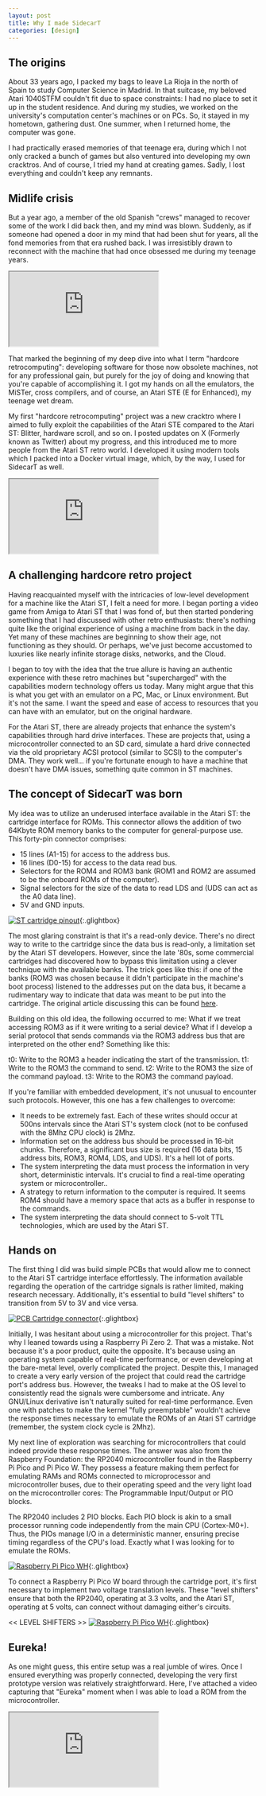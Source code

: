 ```yaml
---
layout: post
title: Why I made SidecarT
categories: [design]
---
```

## The origins

About 33 years ago, I packed my bags to leave La Rioja in the north of Spain to study Computer Science in Madrid. In that suitcase, my beloved Atari 1040STFM couldn't fit due to space constraints: I had no place to set it up in the student residence. And during my studies, we worked on the university's computation center's machines or on PCs. So, it stayed in my hometown, gathering dust. One summer, when I returned home, the computer was gone.

I had practically erased memories of that teenage era, during which I not only cracked a bunch of games but also ventured into developing my own cracktros. And of course, I tried my hand at creating games. Sadly, I lost everything and couldn't keep any remnants.

## Midlife crisis

But a year ago, a member of the old Spanish "crews" managed to recover some of the work I did back then, and my mind was blown. Suddenly, as if someone had opened a door in my mind that had been shut for years, all the fond memories from that era rushed back. I was irresistibly drawn to reconnect with the machine that had once obsessed me during my teenage years.

<div class="plyr__video-embed" id="player">
  <iframe
    src="https://www.youtube.com/embed/A5K8tscK6Dw?iv_load_policy=3&amp;modestbranding=1&amp;playsinline=1&amp;showinfo=0&amp;rel=0&amp;enablejsapi=1;loading=lazy"
    allowfullscreen
    allowtransparency
  ></iframe>
</div>

That marked the beginning of my deep dive into what I term "hardcore retrocomputing": developing software for those now obsolete machines, not for any professional gain, but purely for the joy of doing and knowing that you're capable of accomplishing it. I got my hands on all the emulators, the MiSTer, cross compilers, and of course, an Atari STE (E for Enhanced), my teenage wet dream.

My first "hardcore retrocomputing" project was a new cracktro where I aimed to fully exploit the capabilities of the Atari STE compared to the Atari ST: Blitter, hardware scroll, and so on. I posted updates on X (Formerly known as Twitter) about my progress, and this introduced me to more people from the Atari ST retro world. I developed it using modern tools which I packed into a Docker virtual image, which, by the way, I used for SidecarT as well.

<div class="plyr__video-embed" id="player">
  <iframe
    src="https://www.youtube.com/embed/a-5O7mlukhQ?iv_load_policy=3&amp;modestbranding=1&amp;playsinline=1&amp;showinfo=0&amp;rel=0&amp;enablejsapi=1;loading=lazy"
    allowfullscreen
    allowtransparency
  ></iframe>
</div>

## A challenging hardcore retro project

Having reacquainted myself with the intricacies of low-level development for a machine like the Atari ST, I felt a need for more. I began porting a video game from Amiga to Atari ST that I was fond of, but then started pondering something that I had discussed with other retro enthusiasts: there's nothing quite like the original experience of using a machine from back in the day. Yet many of these machines are beginning to show their age, not functioning as they should. Or perhaps, we've just become accustomed to luxuries like nearly infinite storage disks, networks, and the Cloud.

I began to toy with the idea that the true allure is having an authentic experience with these retro machines but "supercharged" with the capabilities modern technology offers us today. Many might argue that this is what you get with an emulator on a PC, Mac, or Linux environment. But it's not the same. I want the speed and ease of access to resources that you can have with an emulator, but on the original hardware.

For the Atari ST, there are already projects that enhance the system's capabilities through hard drive interfaces. These are projects that, using a microcontroller connected to an SD card, simulate a hard drive connected via the old proprietary ACSI protocol (similar to SCSI) to the computer's DMA. They work well... if you're fortunate enough to have a machine that doesn't have DMA issues, something quite common in ST machines.

## The concept of SidecarT was born

My idea was to utilize an underused interface available in the Atari ST: the cartridge interface for ROMs. This connector allows the addition of two 64Kbyte ROM memory banks to the computer for general-purpose use. This forty-pin connector comprises:
- 15 lines (A1-15) for access to the address bus.
- 16 lines (D0-15) for access to the data read bus.
- Selectors for the ROM4 and ROM3 bank (ROM1 and ROM2 are assumed to be the onboard ROMs of the computer).
- Signal selectors for the size of the data to read LDS and (UDS can act as the A0 data line).
- 5V and GND inputs.

[![ST cartridge pinout](/assets/blog/images/stcartport.png)](/assets/blog/images/stcartport.png){:.glightbox}


The most glaring constraint is that it's a read-only device. There's no direct way to write to the cartridge since the data bus is read-only, a limitation set by the Atari ST developers. However, since the late '80s, some commercial cartridges had discovered how to bypass this limitation using a clever technique with the available banks. The trick goes like this: if one of the banks (ROM3 was chosen because it didn't participate in the machine's boot process) listened to the addresses put on the data bus, it became a rudimentary way to indicate that data was meant to be put into the cartridge. The original article discussing this can be found [here](https://www.atarimagazines.com/startv1n3/CartridgeSlot.html).

Building on this old idea, the following occurred to me: What if we treat accessing ROM3 as if it were writing to a serial device? What if I develop a serial protocol that sends commands via the ROM3 address bus that are interpreted on the other end? Something like this:

t0: Write to the ROM3 a header indicating the start of the transmission.
t1: Write to the ROM3 the command to send.
t2: Write to the ROM3 the size of the command payload.
t3: Write to the ROM3 the command payload.

If you're familiar with embedded development, it's not unusual to encounter such protocols. However, this one has a few challenges to overcome:
- It needs to be extremely fast. Each of these writes should occur at 500ns intervals since the Atari ST's system clock (not to be confused with the 8Mhz CPU clock) is 2Mhz.
- Information set on the address bus should be processed in 16-bit chunks. Therefore, a significant bus size is required (16 data bits, 15 address bits, ROM3, ROM4, LDS, and UDS). It's a hell lot of ports.
- The system interpreting the data must process the information in very short, deterministic intervals. It's crucial to find a real-time operating system or microcontroller..
- A strategy to return information to the computer is required. It seems ROM4 should have a memory space that acts as a buffer in response to the commands.
- The system interpreting the data should connect to 5-volt TTL technologies, which are used by the Atari ST.

## Hands on

The first thing I did was build simple PCBs that would allow me to connect to the Atari ST cartridge interface effortlessly. The information available regarding the operation of the cartridge signals is rather limited, making research necessary. Additionally, it's essential to build "level shifters" to transition from 5V to 3V and vice versa.

[![PCB Cartridge connector](/assets/blog/images/cartridge-connector.png)](/assets/blog/images/cartridge-connector.png){:.glightbox}

Initially, I was hesitant about using a microcontroller for this project. That's why I leaned towards using a Raspberry Pi Zero 2. That was a mistake. Not because it's a poor product, quite the opposite. It's because using an operating system capable of real-time performance, or even developing at the bare-metal level, overly complicated the project. Despite this, I managed to create a very early version of the project that could read the cartridge port's address bus. However, the tweaks I had to make at the OS level to consistently read the signals were cumbersome and intricate. Any GNU/Linux derivative isn't naturally suited for real-time performance. Even one with patches to make the kernel "fully preemptable" wouldn't achieve the response times necessary to emulate the ROMs of an Atari ST cartridge (remember, the system clock cycle is 2Mhz).

My next line of exploration was searching for microcontrollers that could indeed provide these response times. The answer was also from the Raspberry Foundation: the RP2040 microcontroller found in the Raspberry Pi Pico and Pi Pico W. They possess a feature making them perfect for emulating RAMs and ROMs connected to microprocessor and microcontroller buses, due to their operating speed and the very light load on the microcontroller cores: The Programmable Input/Output or PIO blocks.

The RP2040 includes 2 PIO blocks. Each PIO block is akin to a small processor running code independently from the main CPU (Cortex-M0+). Thus, the PIOs manage I/O in a deterministic manner, ensuring precise timing regardless of the CPU's load. Exactly what I was looking for to emulate the ROMs.

[![Raspberry Pi Pico WH](/assets/blog/images/raspberry-pi-pico-rp2040-wh.png)](/assets/blog/images/raspberry-pi-pico-rp2040-wh.png){:.glightbox}

To connect a Raspberry Pi Pico W board through the cartridge port, it's first necessary to implement two voltage translation levels. These "level shifters" ensure that both the RP2040, operating at 3.3 volts, and the Atari ST, operating at 5 volts, can connect without damaging either's circuits.

<< LEVEL SHIFTERS >>
[![Raspberry Pi Pico WH](/assets/blog/images/level-shifters.png)](/assets/blog/images/level-shifters.png){:.glightbox}

## Eureka!

As one might guess, this entire setup was a real jumble of wires. Once I ensured everything was properly connected, developing the very first prototype version was relatively straightforward. Here, I've attached a video capturing that "Eureka" moment when I was able to load a ROM from the microcontroller.

<div class="plyr__video-embed" id="player">
  <iframe
    src="https://www.youtube.com/embed/SC36MAYPz-A?iv_load_policy=3&amp;modestbranding=1&amp;playsinline=1&amp;showinfo=0&amp;rel=0&amp;enablejsapi=1;loading=lazy"
    allowfullscreen
    allowtransparency
  ></iframe>
</div>
